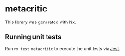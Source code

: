 # metacritic

This library was generated with [Nx](https://nx.dev).

## Running unit tests

Run `nx test metacritic` to execute the unit tests via [Jest](https://jestjs.io).

